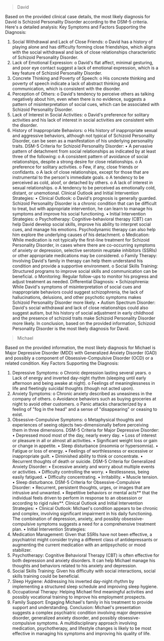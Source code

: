 >	David

Based on the provided clinical case details, the most likely diagnosis for David is Schizoid Personality Disorder according to the DSM-5 criteria. Here's a detailed analysis:
Key Symptoms and Factors Supporting the Diagnosis:
1.	Social Withdrawal and Lack of Close Friends:
o	David has a history of playing alone and has difficulty forming close friendships, which aligns with the social withdrawal and lack of close relationships characteristic of Schizoid Personality Disorder.
2.	Lack of Emotional Expression:
o	David's flat affect, minimal gesturing, and poor eye contact suggest a lack of emotional expression, which is a key feature of Schizoid Personality Disorder.
3.	Concrete Thinking and Poverty of Speech:
o	His concrete thinking and poverty of speech indicate a lack of abstract thinking and communication, which is consistent with the disorder.
4.	Perception of Others:
o	David's tendency to perceive others as talking negatively about him, even when there is no evidence, suggests a pattern of misinterpretation of social cues, which can be associated with Schizoid Personality Disorder.
5.	Lack of Interest in Social Activities:
o	David's preference for solitary activities and his lack of interest in social activities are consistent with the disorder.
6.	History of Inappropriate Behaviors:
o	His history of inappropriate sexual and aggressive behaviors, although not typical of Schizoid Personality Disorder, can be seen as a manifestation of his underlying personality traits.
DSM-5 Criteria for Schizoid Personality Disorder:
•	A pervasive pattern of detachment from social relationships as indicated by at least three of the following:
o	A consistent pattern of avoidance of social relationships, despite a strong desire for close relationships.
o	A preference for solitary activities.
o	Few, if any, close friends or confidants.
o	A lack of close relationships, except for those that are instrumental to the person's immediate goals.
o	A tendency to be perceived as cold, aloof, or detached by others.
o	A lack of interest in sexual relationships.
o	A tendency to be perceived as emotionally cold, distant, or unemotional.
Clinical Outlook and Initial Intervention Strategies:
•	Clinical Outlook:
o	David's prognosis is generally guarded. Schizoid Personality Disorder is a chronic condition that can be difficult to treat, but with appropriate intervention, he can learn to manage his symptoms and improve his social functioning.
•	Initial Intervention Strategies:
o	Psychotherapy: Cognitive-behavioral therapy (CBT) can help David develop social skills, improve his ability to interpret social cues, and manage his emotions. Psychodynamic therapy can also help him explore the underlying causes of his detachment.
o	Medication: While medication is not typically the first-line treatment for Schizoid Personality Disorder, in cases where there are co-occurring symptoms of anxiety or depression, selective serotonin reuptake inhibitors (SSRIs) or other appropriate medications may be considered.
o	Family Therapy: Involving David's family in therapy can help them understand his condition and provide a supportive environment.
o	Social Skills Training: Structured programs to improve social skills and communication can be beneficial.
o	Monitoring: Regular follow-ups to monitor his progress and adjust treatment as needed.
Differential Diagnosis:
•	Schizophrenia: While David's symptoms of misinterpretation of social cues and inappropriate behaviors could suggest schizophrenia, the lack of hallucinations, delusions, and other psychotic symptoms makes Schizoid Personality Disorder more likely.
•	Autism Spectrum Disorder: David's social withdrawal and lack of close relationships could also suggest autism, but his history of social adjustment in early childhood and the presence of schizoid traits make Schizoid Personality Disorder more likely.
In conclusion, based on the provided information, Schizoid Personality Disorder is the most likely diagnosis for David.

>	Michael

Based on the provided information, the most likely diagnosis for Michael is Major Depressive Disorder (MDD) with Generalized Anxiety Disorder (GAD) and possibly a component of Obsessive-Compulsive Disorder (OCD) or a related condition.
Key Factors Supporting the Diagnosis:
1.	Depressive Symptoms:
o	Chronic depression lasting several years.
o	Lack of energy and inverted day-night rhythm (sleeping until early afternoon and being awake at night).
o	Feelings of meaninglessness in life and fleetingly suicidal thoughts (though not acted upon).
2.	Anxiety Symptoms:
o	Chronic anxiety described as uneasiness in the company of others.
o	Avoidance behaviors such as buying groceries at night to avoid other customers.
o	Panic attacks characterized by a feeling of "fog in the head" and a sense of "disappearing" or ceasing to exist.
3.	Obsessive-Compulsive Symptoms:
o	Metaphysical thoughts and experiences of seeing objects two-dimensionally before perceiving them in three dimensions.
DSM-5 Criteria for Major Depressive Disorder:
•	Depressed mood most of the day, nearly every day.
•	Loss of interest or pleasure in all or almost all activities.
•	Significant weight loss or gain or change in appetite.
•	Sleep disturbance (insomnia or hypersomnia).
•	Fatigue or loss of energy.
•	Feelings of worthlessness or excessive or inappropriate guilt.
•	Diminished ability to think or concentrate.
•	Recurrent thoughts of death or suicide.
DSM-5 Criteria for Generalized Anxiety Disorder:
•	Excessive anxiety and worry about multiple events or activities.
•	Difficulty controlling the worry.
•	Restlessness, being easily fatigued.
•	Difficulty concentrating.
•	Irritability.
•	Muscle tension.
•	Sleep disturbance.
DSM-5 Criteria for Obsessive-Compulsive Disorder:
•	Recurrent, persistent thoughts, urges, or images that are intrusive and unwanted.
•	Repetitive behaviors or mental acts** that the individual feels driven to perform in response to an obsession or according to rigid rules**.
Clinical Outlook and Initial Intervention Strategies:
•	Clinical Outlook: Michael's condition appears to be chronic and complex, involving significant impairment in his daily functioning. The combination of depression, anxiety, and possibly obsessive-compulsive symptoms suggests a need for a comprehensive treatment plan.
•	Initial Intervention Strategies:
1.	Medication Management: Given that SSRIs have not been effective, a psychiatrist might consider trying a different class of antidepressants or augmenting the current medication with an antipsychotic or mood stabilizer.
2.	Psychotherapy: Cognitive Behavioral Therapy (CBT) is often effective for both depression and anxiety disorders. It can help Michael manage his thoughts and behaviors related to his anxiety and depression.
3.	Social Skills Training: Given his difficulty with social interactions, social skills training could be beneficial.
4.	Sleep Hygiene: Addressing his inverted day-night rhythm by implementing a structured sleep schedule and improving sleep hygiene.
5.	Occupational Therapy: Helping Michael find meaningful activities and possibly vocational training to improve his employment prospects.
6.	Family Support: Engaging Michael's family in his treatment to provide support and understanding.
Conclusion:
Michael's presentation suggests a complex psychiatric condition involving major depressive disorder, generalized anxiety disorder, and possibly obsessive-compulsive symptoms. A multidisciplinary approach involving medication, psychotherapy, and lifestyle changes is likely to be most effective in managing his symptoms and improving his quality of life.
